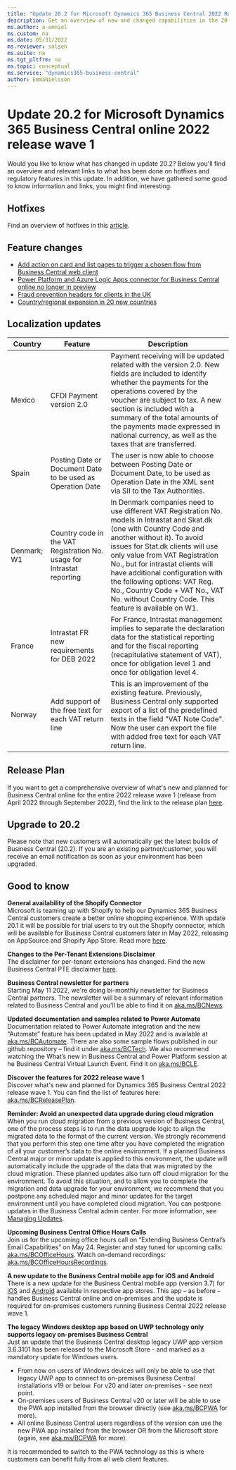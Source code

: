 ```yaml
---
title: "Update 20.2 for Microsoft Dynamics 365 Business Central 2022 Release Wave 1"
description: Get an overview of new and changed capabilities in the 20.2 update of Business Central online, which is part of 2022 release wave 1.
ms.author: a-emniel
ms.custom: na
ms.date: 05/31/2022
ms.reviewer: solsen
ms.suite: na
ms.tgt_pltfrm: na
ms.topic: conceptual
ms.service: "dynamics365-business-central"
author: EmmaNielsson
---
```


# Update 20.2 for Microsoft Dynamics 365 Business Central online 2022 release wave 1

Would you like to know what has changed in update 20.2? Below you'll find an overview and relevant links to what has been done on hotfixes and regulatory features in this update. In addition, we have gathered some good to know information and links, you might find interesting.

## Hotfixes

Find an overview of hotfixes in this [article](https://support.microsoft.com/en-us/topic/update-20-1-for-microsoft-dynamics-365-business-central-on-premises-2022-release-wave-1-application-build-20-1-39901-platform-build-20-0-39849-60a0fe56-57b5-41b1-90ee-29694d59ad3b).

## Feature changes  

- [Add action on card and list pages to trigger a chosen flow from Business Central web client](/dynamics365-release-plan/2022wave1/smb/dynamics365-business-central/action-group-run-chosen-instant-power-automate)
- [Power Platform and Azure Logic Apps connector for Business Central online no longer in preview](/dynamics365-release-plan/2022wave1/smb/dynamics365-business-central/improvements-power-automate-power-apps-connector)
- [Fraud prevention headers for clients in the UK](/dynamics365-release-plan/2022wave1/smb/dynamics365-business-central/fraud-prevention-headers-clients-uk)
- [Country/regional expansion in 20 new countries](/dynamics365-release-plan/2022wave1/smb/dynamics365-business-central/planned-features#country-and-regional)

## Localization updates

| Country| Feature  |Description|
|-------------|--------------|--------------|
|Mexico | CFDI Payment version 2.0 | Payment receiving will be updated related with the version 2.0. New fields are included to identify whether the payments for the operations covered by the voucher are subject to tax. A new section is included with a summary of the total amounts of the payments made expressed in national currency, as well as the taxes that are transferred. |
| Spain | Posting Date or Document Date to be used as Operation Date | The user is now able to choose between Posting Date or Document Date, to be used as Operation Date in the XML sent via SII to the Tax Authorities. |
| Denmark; W1 | Country code in the VAT Registration No. usage for Intrastat reporting | In Denmark companies need to use different VAT Registration No. models in Intrastat and Skat.dk (one with Country Code and another without it). To avoid issues for Stat.dk clients will use only value from VAT Registration No., but for intrastat clients will have additional configuration with the following options: VAT Reg. No., Country Code + VAT No., VAT No. without Country Code. This feature is available on W1. |
| France | Intrastat FR new requirements for DEB 2022 | For France, Intrastat management implies to separate the declaration data for the statistical reporting and for the fiscal reporting (recapitulative statement of VAT), once for obligation level 1 and once for obligation level 4. |
| Norway | Add support of the free text for each VAT return line | This is an improvement of the existing feature. Previously, Business Central only supported export of a list of the predefined texts in the field "VAT Note Code". Now the user can export the file with added free text for each VAT return line. |

## Release Plan  

If you want to get a comprehensive overview of what's new and planned for Business Central online for the entire 2022 release wave 1 (release from April 2022 through  September 2022), find the link to the release plan [here](/dynamics365-release-plan/2021wave2/smb/dynamics365-business-central/planned-features).

## Upgrade to 20.2

Please note that new customers will automatically get the latest builds of Business Central (20.2). If you are an existing partner/customer, you will receive an email notification as soon as your environment has been upgraded.

## Good to know

**General availability of the Shopify Connector**  
Microsoft is teaming up with Shopify to help our Dynamics 365 Business Central customers create a better online shopping experience. With update 20.1 it will be possible for trial users to try out the Shopify connector, which will be available for Business Central customers later in May 2022, releasing on AppSource and Shopify App Store. Read more [here](/dynamics365-release-plan/2022wave1/smb/dynamics365-business-central/shopify-connector).

**Changes to the Per-Tenant Extensions Disclaimer**  
The disclaimer for per-tenant extensions has changed. Find the new Business Central PTE disclaimer [here](https://go.microsoft.com/fwlink/?linkid=2193002&clcid=0x409).

**Business Central newsletter for partners**  
Starting May 11 2022, we're doing bi-monthly newsletter for Business Central partners. The newsletter will be a summary of relevant information related to Business Central and you'll be able to find it on [aka.ms/BCNews](https://aka.ms/BCNews).

**Updated documentation and samples related to Power Automate**  
Documentation related to Power Automate integration and the new “Automate” feature has been updated in May 2022 and is available at [aka.ms/BCAutomate](https://aka.ms/bcautomate). There are also some sample flows published in our github repository – find it under [aka.ms/BCTech](https://aka.ms/bctech). We also recommend watching the What’s new in Business Central and Power Platform session at he Business Central Virtual Launch Event. Find it on [aka.ms/BCLE](https://aka.ms/bcle).

**Discover the features for 2022 release wave 1**  
Discover what's new and planned for Dynamics 365 Business Central 2022 release wave 1. You can find the list of features here: [aka.ms/BCReleasePlan](https://aka.ms/BCReleasePlan).

**Reminder: Avoid an unexpected data upgrade during cloud migration**  
When you run cloud migration from a previous version of Business Central, one of the process steps is to run the data upgrade logic to align the migrated data to the format of the current version. We strongly recommend that you perform this step one time after you have completed the migration of all your customer’s data to the online environment. If a planned Business Central major or minor update is applied to this environment, the update will automatically include the upgrade of the data that was migrated by the cloud migration. These planned updates also turn off cloud migration for the environment. To avoid this situation, and to allow you to complete the migration and data upgrade for your environment, we recommend that you postpone any scheduled major and minor updates for the target environment until you have completed cloud migration. You can postpone updates in the Business Central admin center. For more information, see [Managing Updates](/dynamics365/business-central/dev-itpro/administration/tenant-admin-center-update-management).  

**Upcoming Business Central Office Hours Calls**  
Join us for the upcoming office hours call on “Extending Business Central’s Email Capabilities” on May 24. Register and stay tuned for upcoming calls: [aka.ms/BCOfficeHours](https://aka.ms/BCOfficeHours). Watch on-demand recordings: [aka.ms/BCOfficeHoursRecordings](https://aka.ms/BCOfficeHoursRecordings).  

**A new update to the Business Central mobile app for iOS and Android**  
There is a new update for the Business Central mobile app (version 3.7) for [iOS](https://go.microsoft.com/fwlink/?LinkId=734847) and [Android](https://go.microsoft.com/fwlink/?LinkId=734849) available in respective app stores. This app – as before – handles Business Central online and on-premises and the update is required for on-premises customers running Business Central 2022 release wave 1.

**The legacy Windows desktop app based on UWP technology only supports legacy on-premises Business Central**  
Just an update that the Business Central desktop legacy UWP app version 3.6.3101 has been released to the Microsoft Store - and marked as a mandatory update for Windows users.

- From now on users of Windows devices will only be able to use that legacy UWP app to connect to on-premises Business Central installations v19 or below. For v20 and later on-premises - see next point.  
- On-premises users of Business Central v20 or later will be able to use the PWA app installed from the browser directly (see [aka.ms/BCPWA](https://aka.ms/bcpwa) for more).
- All online Business Central users regardless of the version can use the new PWA app installed from the browser OR from the Microsoft store (again, see [aka.ms/BCPWA](https://aka.ms/bcpwa) for more).  

It is recommended to switch to the PWA technology as this is where customers can benefit fully from all web client features.  
